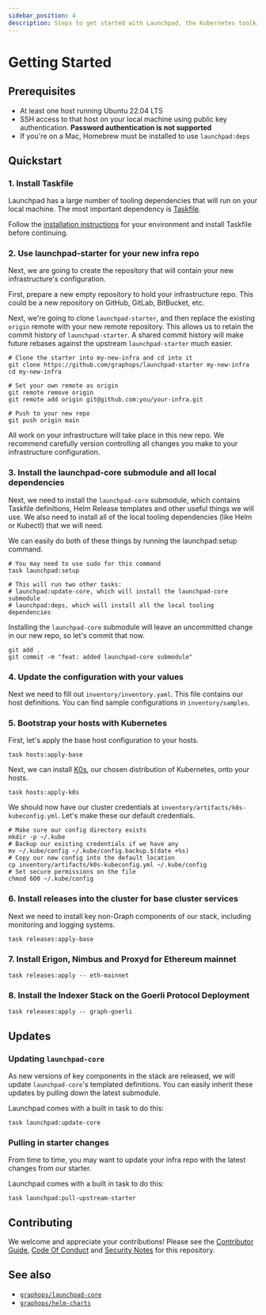 ```yaml
---
sidebar_position: 4
description: Steps to get started with Launchpad, the Kubernetes toolkit for Graph Protocol Indexers
---
```


# Getting Started

## Prerequisites

- At least one host running Ubuntu 22.04 LTS
- SSH access to that host on your local machine using public key authentication. **Password authentication is not supported**
- If you're on a Mac, Homebrew must be installed to use `launchpad:deps`

## Quickstart

### 1. Install Taskfile

Launchpad has a large number of tooling dependencies that will run on your local machine. The most important dependency is [Taskfile](https://taskfile.dev).

Follow the [installation instructions](https://taskfile.dev/installation/) for your environment and install Taskfile before continuing.

### 2. Use launchpad-starter for your new infra repo

Next, we are going to create the repository that will contain your new infrastructure's configuration.

First, prepare a new empty repository to hold your infrastructure repo. This could be a new repository on GitHub, GitLab, BitBucket, etc.

Next, we're going to clone `launchpad-starter`, and then replace the existing `origin` remote with your new remote repository. This allows us to retain the commit history of `launchpad-starter`. A shared commit history will make future rebases against the upstream `launchpad-starter` much easier.

```shell
# Clone the starter into my-new-infra and cd into it
git clone https://github.com/graphops/launchpad-starter my-new-infra
cd my-new-infra

# Set your own remote as origin
git remote remove origin
git remote add origin git@github.com:you/your-infra.git

# Push to your new repo
git push origin main
```

All work on your infrastructure will take place in this new repo. We recommend carefully version controlling all changes you make to your infrastructure configuration.

### 3. Install the launchpad-core submodule and all local dependencies

Next, we need to install the `launchpad-core` submodule, which contains Taskfile definitions, Helm Release templates and other useful things we will use. We also need to install all of the local tooling dependencies (like Helm or Kubectl) that we will need.

We can easily do both of these things by running the launchpad:setup command.

```shell
# You may need to use sudo for this command
task launchpad:setup

# This will run two other tasks:
# launchpad:update-core, which will install the launchpad-core submodule
# launchpad:deps, which will install all the local tooling dependencies
```

Installing the `launchpad-core` submodule will leave an uncommitted change in our new repo, so let's commit that now.

```shell
git add .
git commit -m "feat: added launchpad-core submodule"
```

### 4. Update the configuration with your values

Next we need to fill out `inventory/inventory.yaml`. This file contains our host definitions. You can find sample configurations in `inventory/samples`.

### 5. Bootstrap your hosts with Kubernetes

First, let's apply the base host configuration to your hosts.

```shell
task hosts:apply-base
```

Next, we can install [K0s](https://k0sproject.io/), our chosen distribution of Kubernetes, onto your hosts.

```shell
task hosts:apply-k0s
```

We should now have our cluster credentials at `inventory/artifacts/k0s-kubeconfig.yml`. Let's make these our default credentials.

```shell
# Make sure our config directory exists
mkdir -p ~/.kube
# Backup our existing credentials if we have any
mv ~/.kube/config ~/.kube/config.backup.$(date +%s)
# Copy our new config into the default location
cp inventory/artifacts/k0s-kubeconfig.yml ~/.kube/config
# Set secure permissions on the file
chmod 600 ~/.kube/config
```

### 6. Install releases into the cluster for base cluster services

Next we need to install key non-Graph components of our stack, including monitoring and logging systems.

```shell
task releases:apply-base
```

### 7. Install Erigon, Nimbus and Proxyd for Ethereum mainnet

```shell
task releases:apply -- eth-mainnet
```

### 8. Install the Indexer Stack on the Goerli Protocol Deployment

```shell
task releases:apply -- graph-goerli
```

## Updates

### Updating `launchpad-core`

As new versions of key components in the stack are released, we will update `launchpad-core`'s templated definitions. You can easily inherit these updates by pulling down the latest submodule.

Launchpad comes with a built in task to do this:

```shell
task launchpad:update-core
```

### Pulling in starter changes

From time to time, you may want to update your infra repo with the latest changes from our starter. 

Launchpad comes with a built in task to do this:

```shell
task launchpad:pull-upstream-starter
```

## Contributing

We welcome and appreciate your contributions! Please see the [Contributor Guide](https://github.com/graphops/launchpad-starter/blob/main/CONTRIBUTING.md), [Code Of Conduct](https://github.com/graphops/launchpad-starter/blob/main/CODE_OF_CONDUCT.md) and [Security Notes](https://github.com/graphops/launchpad-starter/blob/main/SECURITY.md) for this repository.

## See also

- [`graphops/launchpad-core`](https://github.com/graphops/launchpad-core)
- [`graphops/helm-charts`](https://github.com/graphops/helm-charts)

